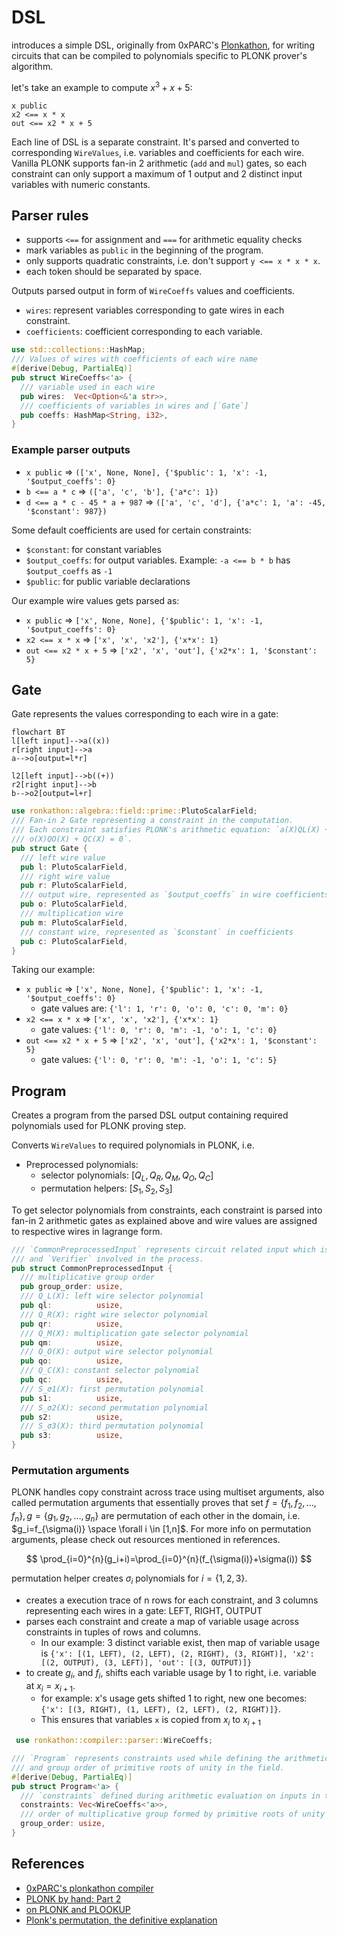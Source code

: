 # DSL

introduces a simple DSL, originally from 0xPARC's [Plonkathon](https://github.com/0xPARC/plonkathon), for writing circuits that can be compiled to polynomials specific to PLONK prover's algorithm.

let's take an example to compute $x^3 + x + 5$:

```DSL
x public
x2 <== x * x
out <== x2 * x + 5
```

Each line of DSL is a separate constraint. It's parsed and converted to corresponding `WireValues`, i.e. variables and coefficients for each wire. Vanilla PLONK supports fan-in 2 arithmetic (`add` and `mul`) gates, so each constraint can only support a maximum of 1 output and 2 distinct input variables with numeric constants.

## Parser rules

- supports `<==` for assignment and `===` for arithmetic equality checks
- mark variables as `public` in the beginning of the program.
- only supports quadratic constraints, i.e. don't support `y <== x * x * x`.
- each token should be separated by space.

Outputs parsed output in form of `WireCoeffs` values and coefficients.
- `wires`: represent variables corresponding to gate wires in each constraint.
- `coefficients`: coefficient corresponding to each variable.


```rust
use std::collections::HashMap;
/// Values of wires with coefficients of each wire name
#[derive(Debug, PartialEq)]
pub struct WireCoeffs<'a> {
  /// variable used in each wire
  pub wires:  Vec<Option<&'a str>>,
  /// coefficients of variables in wires and [`Gate`]
  pub coeffs: HashMap<String, i32>,
}
```

### Example parser outputs

- `x public` =>                    `(['x', None, None], {'$public': 1, 'x': -1, '$output_coeffs': 0}`
- `b <== a * c` =>                 `(['a', 'c', 'b'], {'a*c': 1})`
- `d <== a * c - 45 * a + 987` =>  `(['a', 'c', 'd'], {'a*c': 1, 'a': -45, '$constant': 987})`

Some default coefficients are used for certain constraints:
- `$constant`: for constant variables
- `$output_coeffs`: for output variables. Example: `-a <== b * b` has `$output_coeffs` as `-1`
- `$public`: for public variable declarations

Our example wire values gets parsed as:

- `x public` => `['x', None, None], {'$public': 1, 'x': -1, '$output_coeffs': 0}`
- `x2 <== x * x` => `['x', 'x', 'x2'], {'x*x': 1}`
- `out <== x2 * x + 5` => `['x2', 'x', 'out'], {'x2*x': 1, '$constant': 5}`

## Gate

Gate represents the values corresponding to each wire in a gate:

```mermaid
flowchart BT
l[left input]-->a((x))
r[right input]-->a
a-->o[output=l*r]

l2[left input]-->b((+))
r2[right input]-->b
b-->o2[output=l+r]
```

```rust
use ronkathon::algebra::field::prime::PlutoScalarField;
/// Fan-in 2 Gate representing a constraint in the computation.
/// Each constraint satisfies PLONK's arithmetic equation: `a(X)QL(X) + b(X)QR(X) + a(X)b(X)QM(X) +
/// o(X)QO(X) + QC(X) = 0`.
pub struct Gate {
  /// left wire value
  pub l: PlutoScalarField,
  /// right wire value
  pub r: PlutoScalarField,
  /// output wire, represented as `$output_coeffs` in wire coefficients
  pub o: PlutoScalarField,
  /// multiplication wire
  pub m: PlutoScalarField,
  /// constant wire, represented as `$constant` in coefficients
  pub c: PlutoScalarField,
}
```

Taking our example:
- `x public` => `['x', None, None], {'$public': 1, 'x': -1, '$output_coeffs': 0}`
  - gate values are: `{'l': 1, 'r': 0, 'o': 0, 'c': 0, 'm': 0}`
- `x2 <== x * x` => `['x', 'x', 'x2'], {'x*x': 1}`
  - gate values: `{'l': 0, 'r': 0, 'm': -1, 'o': 1, 'c': 0}`
- `out <== x2 * x + 5` => `['x2', 'x', 'out'], {'x2*x': 1, '$constant': 5}`
  - gate values: `{'l': 0, 'r': 0, 'm': -1, 'o': 1, 'c': 5}`

## Program

Creates a program from the parsed DSL output containing required polynomials used for PLONK
proving step.

Converts `WireValues` to required polynomials in PLONK, i.e.
- Preprocessed polynomials:
    - selector polynomials: $[Q_L,Q_R,Q_M,Q_O,Q_C]$
    - permutation helpers: $[S_1,S_2,S_3]$

To get selector polynomials from constraints, each constraint is parsed into fan-in 2 arithmetic gates as explained above and wire values are assigned to respective wires in lagrange form.

```rust
/// `CommonPreprocessedInput` represents circuit related input which is apriori known to `Prover`
/// and `Verifier` involved in the process.
pub struct CommonPreprocessedInput {
  /// multiplicative group order
  pub group_order: usize,
  /// Q_L(X): left wire selector polynomial
  pub ql:          usize,
  /// Q_R(X): right wire selector polynomial
  pub qr:          usize,
  /// Q_M(X): multiplication gate selector polynomial
  pub qm:          usize,
  /// Q_O(X): output wire selector polynomial
  pub qo:          usize,
  /// Q_C(X): constant selector polynomial
  pub qc:          usize,
  /// S_σ1(X): first permutation polynomial
  pub s1:          usize,
  /// S_σ2(X): second permutation polynomial
  pub s2:          usize,
  /// S_σ3(X): third permutation polynomial
  pub s3:          usize,
}
```

### Permutation arguments

PLONK handles copy constraint across trace using multiset arguments, also called permutation arguments that essentially proves that set $f=\{f_1,f_2,\dots,f_n\}, g=\{g_1,g_2,\dots,g_n\}$ are permutation of each other in the domain, i.e. $g_i=f_{\sigma(i)} \space \forall i \in [1,n]$. For more info on permutation arguments, please check out resources mentioned in references.

$$
\prod_{i=0}^{n}(g_i+i)=\prod_{i=0}^{n}(f_{\sigma(i)}+\sigma(i))
$$

permutation helper creates $\sigma_i$ polynomials for $i = \{1,2,3\}$.

- creates a execution trace of n rows for each constraint, and 3 columns representing each wires in a gate: LEFT, RIGHT, OUTPUT
- parses each constraint and create a map of variable usage across constraints in tuples of rows and columns.
  - In our example: 3 distinct variable exist, then map of variable usage is `{'x': [(1, LEFT), (2, LEFT), (2, RIGHT), (3, RIGHT)], 'x2': [(2, OUTPUT), (3, LEFT)], 'out': [(3, OUTPUT)]}`
- to create $g_i$, and $f_i$, shifts each variable usage by 1 to right, i.e. variable at $x_i = x_{i+1}$.
  - for example: x's usage gets shifted 1 to right, new one becomes: `{'x': [(3, RIGHT), (1, LEFT), (2, LEFT), (2, RIGHT)]}`.
  - This ensures that variables `x` is copied from $x_i$ to $x_{i+1}$

```rust
 use ronkathon::compiler::parser::WireCoeffs;

/// `Program` represents constraints used while defining the arithmetic on the inputs
/// and group order of primitive roots of unity in the field.
#[derive(Debug, PartialEq)]
pub struct Program<'a> {
  /// `constraints` defined during arithmetic evaluation on inputs in the circuit
  constraints: Vec<WireCoeffs<'a>>,
  /// order of multiplicative group formed by primitive roots of unity in the scalar field
  group_order: usize,
}
```

## References

- [0xPARC's plonkathon compiler](https://github.com/0xPARC/plonkathon/tree/main/compiler)
- [PLONK by hand: Part 2](https://research.metastate.dev/plonk-by-hand-part-2-the-proof/)
- [on PLONK and PLOOKUP](https://research.metastate.dev/on-plonk-and-plookup/)
- [Plonk's permutation, the definitive explanation](https://www.cryptologie.net/article/610/plonks-permutation-the-definitive-explanation/)